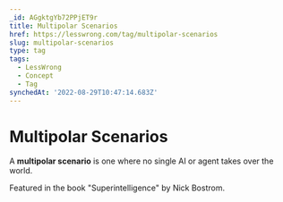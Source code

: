 ```yaml
---
_id: AGgktgYb72PPjET9r
title: Multipolar Scenarios
href: https://lesswrong.com/tag/multipolar-scenarios
slug: multipolar-scenarios
type: tag
tags:
  - LessWrong
  - Concept
  - Tag
synchedAt: '2022-08-29T10:47:14.683Z'
---
```


# Multipolar Scenarios

A **multipolar scenario** is one where no single AI or agent takes over the world.

Featured in the book "Superintelligence" by Nick Bostrom.
